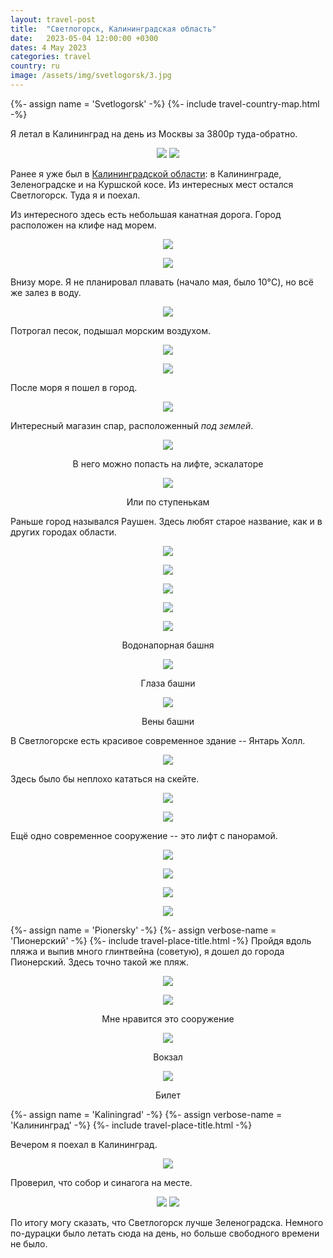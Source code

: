```yaml
---
layout: travel-post
title:  "Светлогорск, Калининградская область"
date:   2023-05-04 12:00:00 +0300
dates: 4 May 2023
categories: travel
country: ru
image: /assets/img/svetlogorsk/3.jpg
---
```

{%- assign name = 'Svetlogorsk' -%}
{%- include travel-country-map.html -%}

Я летал в Калининград на день из Москвы за 3800р туда-обратно.
<center>
    <div class="side-by-side">
        <img src="{{site.baseurl}}/assets/img/svetlogorsk/1.jpg" />
        <img src="{{site.baseurl}}/assets/img/svetlogorsk/2.jpg" />
    </div>
    <p class="image-label"></p>
</center>

Ранее я уже был в [Калининградской области](/travel/2022/kaliningrad.html): в Калининграде, Зеленоградске и на Куршской косе. Из интересных мест остался Светлогорск. Туда я и поехал.

Из интересного здесь есть небольшая канатная дорога. Город расположен на клифе над морем.
<center>
<img src="{{site.baseurl}}/assets/img/svetlogorsk/3.jpg" />
<p class="image-label"></p>
</center>

<center>
<img src="{{site.baseurl}}/assets/img/svetlogorsk/4.jpg" />
<p class="image-label"></p>
</center>

Внизу море. Я не планировал плавать (начало мая, было 10°C), но всё же залез в воду.
<center>
<img src="{{site.baseurl}}/assets/img/svetlogorsk/5.jpg" />
<p class="image-label"></p>
</center>

Потрогал песок, подышал морским воздухом.
<center>
<img src="{{site.baseurl}}/assets/img/svetlogorsk/7.jpg" />
<p class="image-label"></p>
</center>

<center>
<img src="{{site.baseurl}}/assets/img/svetlogorsk/8.jpg" />
<p class="image-label"></p>
</center>

После моря я пошел в город.
<center>
<img src="{{site.baseurl}}/assets/img/svetlogorsk/9.jpg" />
<p class="image-label"></p>
</center>

Интересный магазин спар, расположенный _под землей_.
<center>
<img src="{{site.baseurl}}/assets/img/svetlogorsk/10.jpg" />
<p class="image-label">В него можно попасть на лифте, эскалаторе</p>
</center>

<center>
<img src="{{site.baseurl}}/assets/img/svetlogorsk/11.jpg" />
<p class="image-label">Или по ступенькам</p>
</center>

Раньше город назывался Раушен. Здесь любят старое название, как и в других городах области.
<center>
<img src="{{site.baseurl}}/assets/img/svetlogorsk/12.jpg" />
<p class="image-label"></p>
</center>

<center>
<img src="{{site.baseurl}}/assets/img/svetlogorsk/13.jpg" />
<p class="image-label"></p>
</center>

<center>
<img src="{{site.baseurl}}/assets/img/svetlogorsk/14.jpg" />
<p class="image-label"></p>
</center>

<center>
<img src="{{site.baseurl}}/assets/img/svetlogorsk/15.jpg" />
<p class="image-label"></p>
</center>

<center>
<img src="{{site.baseurl}}/assets/img/svetlogorsk/15-1.jpg" />
<p class="image-label">Водонапорная башня</p>
</center>

<center>
<img src="{{site.baseurl}}/assets/img/svetlogorsk/15-2.jpg" />
<p class="image-label">Глаза башни</p>
</center>

<center>
<img src="{{site.baseurl}}/assets/img/svetlogorsk/15-3.jpg" />
<p class="image-label">Вены башни</p>
</center>

В Светлогорске есть красивое современное здание -- Янтарь Холл.
<center>
<img src="{{site.baseurl}}/assets/img/svetlogorsk/16.jpg" />
<p class="image-label"></p>
</center>

Здесь было бы неплохо кататься на скейте.
<center>
<img src="{{site.baseurl}}/assets/img/svetlogorsk/17.jpg" />
<p class="image-label"></p>
</center>

<center>
<img src="{{site.baseurl}}/assets/img/svetlogorsk/18.jpg" />
<p class="image-label"></p>
</center>

Ещё одно современное сооружение -- это лифт с панорамой.
<center>
<img src="{{site.baseurl}}/assets/img/svetlogorsk/20.jpg" />
<p class="image-label"></p>
</center>

<center>
<img src="{{site.baseurl}}/assets/img/svetlogorsk/21.jpg" />
<p class="image-label"></p>
</center>

<center>
<img src="{{site.baseurl}}/assets/img/svetlogorsk/22.jpg" />
<p class="image-label"></p>
</center>

<center>
<img src="{{site.baseurl}}/assets/img/svetlogorsk/23.jpg" />
<p class="image-label"></p>
</center>

{%- assign name = 'Pionersky' -%}
{%- assign verbose-name = 'Пионерский' -%}
{%- include travel-place-title.html -%}
Пройдя вдоль пляжа и выпив много глинтвейна (советую), я дошел до города Пионерский. Здесь точно такой же пляж.
<center>
<img src="{{site.baseurl}}/assets/img/svetlogorsk/24.jpg" />
<p class="image-label"></p>
</center>

<center>
<img src="{{site.baseurl}}/assets/img/svetlogorsk/24-1.jpg" />
<p class="image-label">Мне нравится это сооружение</p>
</center>

<center>
<img src="{{site.baseurl}}/assets/img/svetlogorsk/26.jpg" />
<p class="image-label">Вокзал</p>
</center>

<center>
<img src="{{site.baseurl}}/assets/img/svetlogorsk/27.jpg" />
<p class="image-label">Билет</p>
</center>

{%- assign name = 'Kaliningrad' -%}
{%- assign verbose-name = 'Калининград' -%}
{%- include travel-place-title.html -%}

Вечером я поехал в Калининград.
<center>
<img src="{{site.baseurl}}/assets/img/svetlogorsk/28.jpg" />
<p class="image-label"></p>
</center>

Проверил, что собор и синагога на месте.
<center>
    <div class="side-by-side">
        <img src="{{site.baseurl}}/assets/img/svetlogorsk/29.jpg" />
        <img src="{{site.baseurl}}/assets/img/svetlogorsk/30.jpg" />
    </div>
    <p class="image-label"></p>
</center>

По итогу могу сказать, что Светлогорск лучше Зеленоградска. Немного по-дурацки было летать сюда на день, но больше свободного времени не было.
